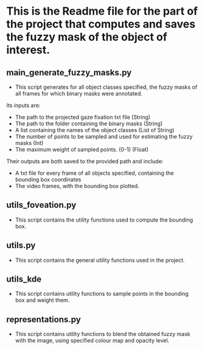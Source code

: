 # This is the Readme file for the part of the project that computes and saves the fuzzy mask of the object of interest.

## main_generate_fuzzy_masks.py
- This script generates for all object classes specified, the fuzzy masks of all frames for which binary masks were annotated.

Its inputs are:
- The path to the projected gaze fixation txt file (String)
- The path to the folder containing the binary masks (String)
- A list containing the names of the object classes (List of String)
- The number of points to be sampled and used for estimating the fuzzy masks (Int)
- The maximum weight of sampled points. (0-1) (Float)


Their outputs are both saved to the provided path and include:
- A txt file for every frame of all objects specified, containing the bounding box coordinates
- The video frames, with the bounding box plotted.

## utils_foveation.py
- This script contains the utility functions used to compute the bounding box.

## utils.py
- This script contains the general utility functions used in the project.

## utils_kde
- This script contains utility functions to sample points in the bounding box and weight them.

## representations.py
- This script contains utility functions to blend the obtained fuzzy mask with the image, using specified colour map and opacity level.